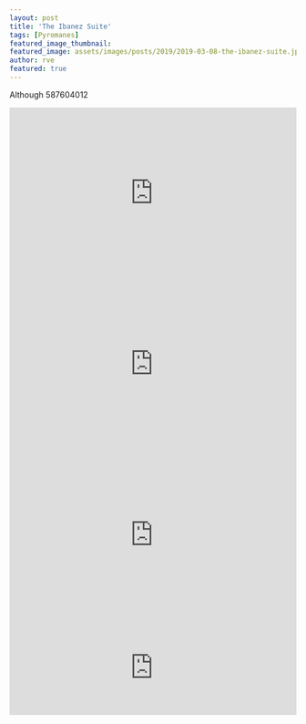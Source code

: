 ```yaml
---
layout: post
title: 'The Ibanez Suite'
tags: [Pyromanes]
featured_image_thumbnail:
featured_image: assets/images/posts/2019/2019-03-08-the-ibanez-suite.jpeg
author: rve
featured: true
---
```


Although 587604012

<iframe width="100%" height="300" scrolling="no" frameborder="no" allow="autoplay" src="https://w.soundcloud.com/player/?url=https%3A//api.soundcloud.com/tracks/587593596&color=%2340e0d0&auto_play=false&hide_related=true&show_comments=true&show_user=true&show_reposts=false&show_teaser=true&visual=true"></iframe>

<iframe width="100%" height="300" scrolling="no" frameborder="no" allow="autoplay" src="https://w.soundcloud.com/player/?url=https%3A//api.soundcloud.com/tracks/587604012&color=%2340e0d0&auto_play=false&hide_related=true&show_comments=true&show_user=true&show_reposts=false&show_teaser=true&visual=true"></iframe>

<iframe width="100%" height="300" scrolling="no" frameborder="no" allow="autoplay" src="https://w.soundcloud.com/player/?url=https%3A//api.soundcloud.com/tracks/587606211&color=%2340e0d0&auto_play=false&hide_related=true&show_comments=true&show_user=true&show_reposts=false&show_teaser=true&visual=true"></iframe>

<iframe width="100%" height="166" scrolling="no" frameborder="no" src="https://w.soundcloud.com/player/?url=https%3A//api.soundcloud.com/tracks/587606211&amp;color=40E0D0&amp;auto_play=false&amp;hide_related=false&amp;show_comments=true&amp;show_user=true&amp;show_reposts=false"></iframe>
